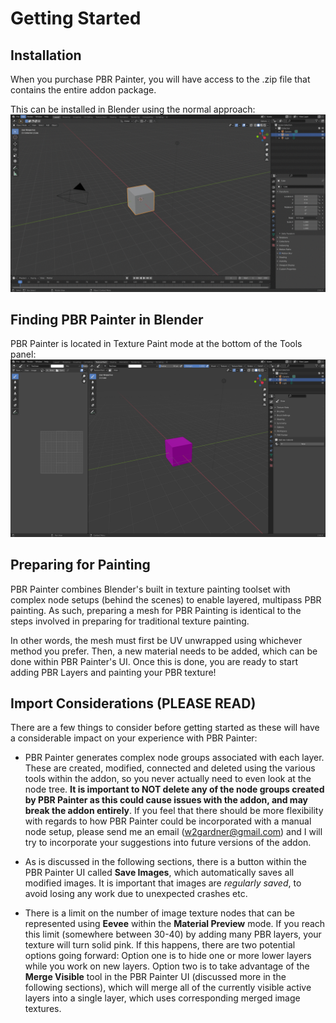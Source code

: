 # Getting Started

## Installation

When you purchase PBR Painter, you will have access to the .zip file that contains the entire addon package. 

This can be installed in Blender 
using the normal approach:
![Screenshot](img/installation.gif)

## Finding PBR Painter in Blender

PBR Painter is located in Texture Paint mode at the bottom of the Tools panel:
![Screenshot](img/location.png)

## Preparing for Painting

PBR Painter combines Blender's built in texture painting toolset with complex node setups (behind the scenes) to 
enable layered, multipass PBR painting. As such, preparing a mesh for PBR Painting is identical to the steps involved
in preparing for traditional texture painting. 

In other words, the mesh must first be UV unwrapped using whichever method you prefer. Then, a new material needs 
to be added, which can be done within PBR Painter's UI. Once this is done, you are ready to start adding PBR Layers
and painting your PBR texture!

## Import Considerations (PLEASE READ)

There are a few things to consider before getting started as these will have a considerable impact on your experience with PBR Painter:

- PBR Painter generates complex node groups associated with each layer. These are created, modified, connected and deleted using the various
tools within the addon, so you never actually need to even look at the node tree. __It is important to NOT delete any of the node groups created
by PBR Painter as this could cause issues with the addon, and may break the addon entirely__. If you feel that there should be more flexibility with regards to how PBR Painter could be incorporated with a manual node setup, please send me an
email (w2gardner@gmail.com) and I will try to incorporate your suggestions into future versions of the addon.

- As is discussed in the following sections, there is a button within the PBR Painter UI called __Save Images__, which automatically saves all modified
images. It is important that images are _regularly saved_, to avoid losing any work due to unexpected crashes etc.

- There is a limit on the number of image texture nodes that can be represented using __Eevee__ within the __Material Preview__ mode. If you reach this limit 
(somewhere between 30-40) by adding many PBR layers, your texture will turn solid pink. If this happens, there are two potential options going forward: Option one
is to hide one or more lower layers while you work on new layers. Option two is to take advantage of the __Merge Visible__ tool in the PBR Painter UI (discussed
more in the following sections), which will merge all of the currently visible active layers into a single layer, which uses corresponding merged image textures.